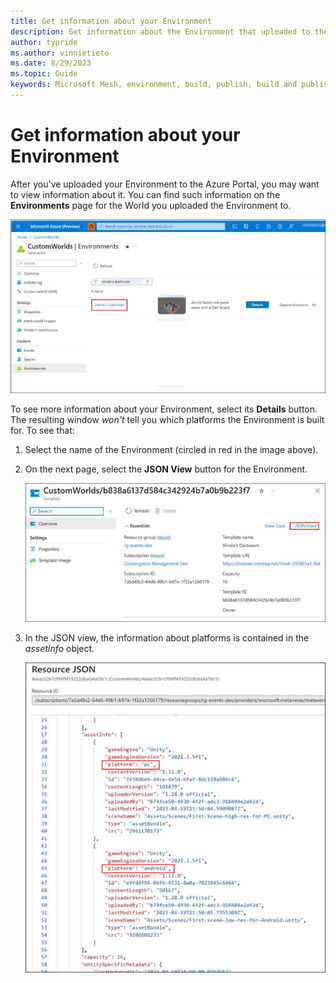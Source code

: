 ```yaml
---
title: Get information about your Environment
description: Get information about the Environment that uploaded to the Azure Portal.
author: typride
ms.author: vinnietieto
ms.date: 8/29/2023
ms.topic: Guide
keywords: Microsoft Mesh, environment, build, publish, build and publish, uploader, Mesh uploader, Azure, Azure portal, portal, upload, asset
---
```


# Get information about your Environment

After you've uploaded your Environment to the Azure Portal, you may want to view information about it. You can find such information on the **Environments** page for the World you uploaded the Environment to.

![A screenshot of a computer Description automatically generated with medium confidence](../../media/make-your-environment-available-for-events/image028.jpg)

To see more information about your Environment, select its **Details**
button. The resulting window *won't* tell you which platforms the
Environment is built for. To see that:

1. Select the name of the Environment (circled in red in the image
    above).

2. On the next page, select the **JSON View** button for the
    Environment.

    ![A screenshot of a computer Description automatically generated](../../media/make-your-environment-available-for-events/image029.jpg)

3. In the JSON view, the information about platforms is contained in
    the *assetInfo* object.

    ![A screenshot of a computer Description automatically generated with medium confidence](../../media/make-your-environment-available-for-events/image030.jpg)
